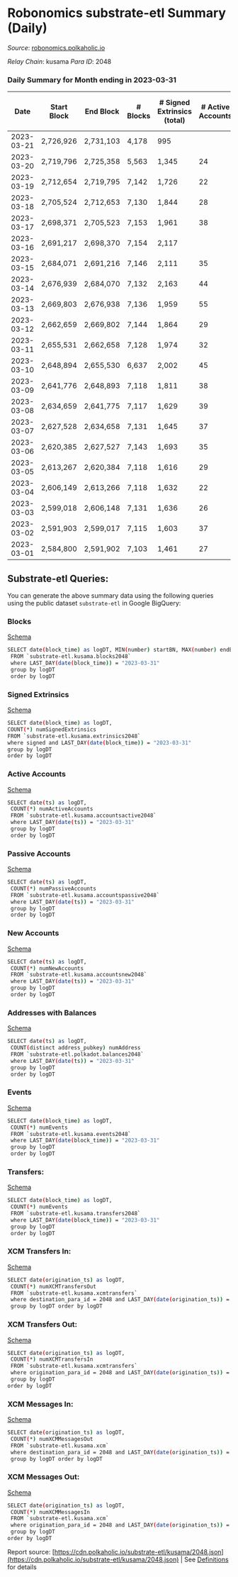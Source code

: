 # Robonomics substrate-etl Summary (Daily)

_Source_: [robonomics.polkaholic.io](https://robonomics.polkaholic.io)

*Relay Chain*: kusama
*Para ID*: 2048



### Daily Summary for Month ending in 2023-03-31


| Date | Start Block | End Block | # Blocks  | # Signed Extrinsics (total) | # Active Accounts | # Passive | # New | # Addresses with Balances | # Events | # Transfers | # XCM Transfers In | # XCM Transfers Out | # XCM In | # XCM Out | Issues | 
| ---- | ----------- | --------- | --------  | --------------------------- | ----------------- | --------- | ----- | ------------------------- | -------- | ----------- | ------------------ | ------------------- | -------- | --------- | ------ |
| 2023-03-21 | 2,726,926 | 2,731,103 | 4,178  | 995 |  |  |  |  | 23,502 | 6 ($1,778.94) |   |   |  |  |  |
| 2023-03-20 | 2,719,796 | 2,725,358 | 5,563  | 1,345 | 24 |  |  | 2,968 | 32,585 | 7 ($1,341.74) | 2 ($1,424.86) | 3 ($247.47) | 2 | 3 |  |
| 2023-03-19 | 2,712,654 | 2,719,795 | 7,142  | 1,726 | 22 |  |  | 2,969 | 41,835 | 22 ($13,304.32) | 8 ($4,011.86) | 4 ($3,327.94) | 8 | 5 |  |
| 2023-03-18 | 2,705,524 | 2,712,653 | 7,130  | 1,844 | 28 |  | 2 | 2,969 | 42,370 | 44 ($27,136.27) | 19 ($12,673.57) | 6 ($1,133.50) | 20 | 7 |  |
| 2023-03-17 | 2,698,371 | 2,705,523 | 7,153  | 1,961 | 38 |  | 3 | 2,968 | 42,888 | 9 ($2,456.68) | 1 ($1,251.13) | 3 ($1,231.92) | 1 | 3 |  |
| 2023-03-16 | 2,691,217 | 2,698,370 | 7,154  | 2,117 |  |  | 1 | 2,965 | 43,310 | 7 ($834.38) |   | 1 ($781.40) |  | 1 |  |
| 2023-03-15 | 2,684,071 | 2,691,216 | 7,146  | 2,111 | 35 |  | 1 | 2,964 | 43,597 | 14 ($12,796.50) | 3 ($556.36) | 2 ($1,565.29) | 6 | 5 |  |
| 2023-03-14 | 2,676,939 | 2,684,070 | 7,132  | 2,163 | 44 |  | 1 | 2,963 | 43,741 | 17 ($36,173.03) | 3 ($382.40) | 7 ($13,413.21) | 3 | 7 |  |
| 2023-03-13 | 2,669,803 | 2,676,938 | 7,136  | 1,959 | 55 |  | 6 | 2,962 | 42,971 | 35 ($29,511.87) | 10 ($4,764.91) | 8 ($18,041.46) | 10 | 8 |  |
| 2023-03-12 | 2,662,659 | 2,669,802 | 7,144  | 1,864 | 29 |  | 2 | 2,956 | 42,359 | 13 ($4,444.86) | 4 ($2,116.16) | 3 ($353.62) | 4 | 3 |  |
| 2023-03-11 | 2,655,531 | 2,662,658 | 7,128  | 1,974 | 32 |  | 1 | 2,954 | 42,784 | 10 ($373,152.13) | 2 ($1,427.12) | 4 ($182,341.60) | 2 | 6 |  |
| 2023-03-10 | 2,648,894 | 2,655,530 | 6,637  | 2,002 | 45 |  | 1 | 2,953 | 40,682 | 28 ($33,572.51) | 6 ($1,101.97) | 16 ($16,009.44) | 8 | 19 |  |
| 2023-03-09 | 2,641,776 | 2,648,893 | 7,118  | 1,811 | 38 |  | 1 | 2,953 | 42,182 | 18 ($4,807.31) | 2 ($488.54) | 12 ($3,083.97) | 2 | 13 |  |
| 2023-03-08 | 2,634,659 | 2,641,775 | 7,117  | 1,629 | 39 |  | 3 | 2,952 | 41,644 | 31 ($10,140.37) | 12 ($3,601.53) | 2 ($2,562.77) | 14 | 4 |  |
| 2023-03-07 | 2,627,528 | 2,634,658 | 7,131  | 1,645 | 37 |  | 3 | 2,950 | 41,841 | 23 ($30,989.18) | 2 ($2,252.15) | 14 ($25,116.23) | 2 | 15 |  |
| 2023-03-06 | 2,620,385 | 2,627,527 | 7,143  | 1,693 | 35 |  | 6 | 2,947 | 42,052 | 23 ($9,577.56) | 1 ($9,707.69) | 9 ($4,555.57) | 1 | 10 |  |
| 2023-03-05 | 2,613,267 | 2,620,384 | 7,118  | 1,616 | 29 |  | 4 | 2,943 | 41,600 | 17 ($9,763.14) |   | 6 ($4,826.50) | 2 | 6 |  |
| 2023-03-04 | 2,606,149 | 2,613,266 | 7,118  | 1,632 | 22 |  | 1 | 2,939 | 41,565 | 9 ($7,720.92) | 3 ($3,506.24) | 1 ($145.15) | 3 | 1 |  |
| 2023-03-03 | 2,599,018 | 2,606,148 | 7,131  | 1,636 | 26 |  |  | 2,938 | 41,826 | 10 ($7,682.29) | 3 ($3,526.86) | 1 ($590.77) | 3 | 1 |  |
| 2023-03-02 | 2,591,903 | 2,599,017 | 7,115  | 1,603 | 37 |  |  | 2,938 | 41,102 | 11 ($39,453.81) | 1 ($1,132.19) | 1 ($6,090.81) | 1 | 1 |  |
| 2023-03-01 | 2,584,800 | 2,591,902 | 7,103  | 1,461 | 27 |  | 1 | 2,938 | 40,666 | 8 ($2,483.33) |   | 3 ($1,201.07) |  | 3 |  |

## Substrate-etl Queries:
You can generate the above summary data using the following queries using the public dataset `substrate-etl` in Google BigQuery:


### Blocks 

[Schema](https://github.com/colorfulnotion/substrate-etl/blob/main/schema/blocks.json)

```bash
SELECT date(block_time) as logDT, MIN(number) startBN, MAX(number) endBN, COUNT(*) numBlocks 
 FROM `substrate-etl.kusama.blocks2048`  
 where LAST_DAY(date(block_time)) = "2023-03-31" 
 group by logDT 
 order by logDT
```

### Signed Extrinsics 

[Schema](https://github.com/colorfulnotion/substrate-etl/blob/main/schema/extrinsics.json)

```bash
SELECT date(block_time) as logDT, 
COUNT(*) numSignedExtrinsics 
FROM `substrate-etl.kusama.extrinsics2048`  
where signed and LAST_DAY(date(block_time)) = "2023-03-31" 
group by logDT 
order by logDT
```

### Active Accounts 

[Schema](https://github.com/colorfulnotion/substrate-etl/blob/main/schema/accountsactive.json)

```bash
SELECT date(ts) as logDT, 
 COUNT(*) numActiveAccounts 
 FROM `substrate-etl.kusama.accountsactive2048` 
 where LAST_DAY(date(ts)) = "2023-03-31" 
 group by logDT 
 order by logDT
```

### Passive Accounts 

[Schema](https://github.com/colorfulnotion/substrate-etl/blob/main/schema/accountspassive.json)

```bash
SELECT date(ts) as logDT, 
 COUNT(*) numPassiveAccounts 
 FROM `substrate-etl.kusama.accountspassive2048` 
 where LAST_DAY(date(ts)) = "2023-03-31" 
 group by logDT 
 order by logDT
```

### New Accounts 

[Schema](https://github.com/colorfulnotion/substrate-etl/blob/main/schema/accountsnew.json)

```bash
SELECT date(ts) as logDT, 
 COUNT(*) numNewAccounts 
 FROM `substrate-etl.kusama.accountsnew2048` 
 where LAST_DAY(date(ts)) = "2023-03-31" 
 group by logDT
 order by logDT
```

### Addresses with Balances 

[Schema](https://github.com/colorfulnotion/substrate-etl/blob/main/schema/balances.json)

```bash
SELECT date(ts) as logDT,
 COUNT(distinct address_pubkey) numAddress 
 FROM `substrate-etl.polkadot.balances2048` 
 where LAST_DAY(date(ts)) = "2023-03-31" 
 group by logDT 
 order by logDT
```

### Events 

[Schema](https://github.com/colorfulnotion/substrate-etl/blob/main/schema/events.json)

```bash
SELECT date(block_time) as logDT, 
 COUNT(*) numEvents 
 FROM `substrate-etl.kusama.events2048` 
 where LAST_DAY(date(block_time)) = "2023-03-31" 
 group by logDT 
 order by logDT
```

### Transfers:

[Schema](https://github.com/colorfulnotion/substrate-etl/blob/main/schema/transfers.json)

```bash
SELECT date(block_time) as logDT, 
 COUNT(*) numEvents 
 FROM `substrate-etl.kusama.transfers2048` 
 where LAST_DAY(date(block_time)) = "2023-03-31" 
 group by logDT 
 order by logDT
```

### XCM Transfers In: 

[Schema](https://github.com/colorfulnotion/substrate-etl/blob/main/schema/xcmtransfers.json)

```bash
SELECT date(origination_ts) as logDT, 
 COUNT(*) numXCMTransfersOut 
 FROM `substrate-etl.kusama.xcmtransfers` 
 where destination_para_id = 2048 and LAST_DAY(date(origination_ts)) = "2023-03-31" 
 group by logDT order by logDT
```

### XCM Transfers Out: 

[Schema](https://github.com/colorfulnotion/substrate-etl/blob/main/schema/xcmtransfers.json)

```bash
SELECT date(origination_ts) as logDT, 
 COUNT(*) numXCMTransfersIn 
 FROM `substrate-etl.kusama.xcmtransfers` 
 where origination_para_id = 2048 and LAST_DAY(date(origination_ts)) = "2023-03-31" 
 group by logDT 
order by logDT
```

### XCM Messages In: 

[Schema](https://github.com/colorfulnotion/substrate-etl/blob/main/schema/xcm.json)

```bash
SELECT date(origination_ts) as logDT, 
 COUNT(*) numXCMMessagesOut 
 FROM `substrate-etl.kusama.xcm` 
 where destination_para_id = 2048 and LAST_DAY(date(origination_ts)) = "2023-03-31" 
 group by logDT order by logDT
```

### XCM Messages Out: 

[Schema](https://github.com/colorfulnotion/substrate-etl/blob/main/schema/xcm.json)

```bash
SELECT date(origination_ts) as logDT, 
 COUNT(*) numXCMMessagesIn 
 FROM `substrate-etl.kusama.xcm` 
 where origination_para_id = 2048 and LAST_DAY(date(origination_ts)) = "2023-03-31" 
 group by logDT 
order by logDT
```


Report source: [https://cdn.polkaholic.io/substrate-etl/kusama/2048.json](https://cdn.polkaholic.io/substrate-etl/kusama/2048.json) | See [Definitions](/DEFINITIONS.md) for details
